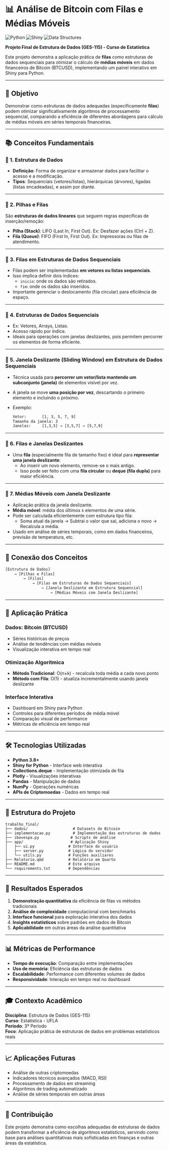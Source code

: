 # 📊 Análise de Bitcoin com Filas e Médias Móveis

![Python](https://img.shields.io/badge/Python-3.8+-blue.svg)
![Shiny](https://img.shields.io/badge/Shiny-Python-orange.svg)
![Data Structures](https://img.shields.io/badge/Data%20Structures-Queues-green.svg)

**Projeto Final de Estrutura de Dados (GES-115) - Curso de Estatística**

Este projeto demonstra a aplicação prática de **filas** como estruturas de dados sequenciais para otimizar o cálculo de **médias móveis** em dados financeiros de Bitcoin (BTCUSD), implementando um painel interativo em Shiny para Python.

---

## 🎯 **Objetivo**

Demonstrar como estruturas de dados adequadas (especificamente **filas**) podem otimizar significativamente algoritmos de processamento sequencial, comparando a eficiência de diferentes abordagens para cálculo de médias móveis em séries temporais financeiras.

---

## 📚 **Conceitos Fundamentais**

### 🔷 1. **Estrutura de Dados**

* **Definição**: Forma de organizar e armazenar dados para facilitar o acesso e a modificação.
* **Tipos**: Sequenciais (vetores/listas), hierárquicas (árvores), ligadas (listas encadeadas), e assim por diante.

---

### 🔷 2. **Pilhas e Filas**

São **estruturas de dados lineares** que seguem regras específicas de inserção/remoção:

* **Pilha (Stack)**: LIFO (Last In, First Out). Ex: Desfazer ações (Ctrl + Z).
* **Fila (Queue)**: FIFO (First In, First Out). Ex: Impressoras ou filas de atendimento.

---

### 🔷 3. **Filas em Estruturas de Dados Sequenciais**

* Filas podem ser implementadas **em vetores ou listas sequenciais**.
* Isso implica definir dois índices:
  * `inicio`: onde os dados são retirados.
  * `fim`: onde os dados são inseridos.
* Importante gerenciar o deslocamento (fila circular) para eficiência de espaço.

---

### 🔷 4. **Estruturas de Dados Sequenciais**

* Ex: Vetores, Arrays, Listas.
* Acesso rápido por índice.
* Ideais para operações com janelas deslizantes, pois permitem percorrer os elementos de forma eficiente.

---

### 🔷 5. **Janela Deslizante (Sliding Window) em Estrutura de Dados Sequenciais**

* Técnica usada para **percorrer um vetor/lista mantendo um subconjunto (janela)** de elementos visível por vez.
* A janela se move **uma posição por vez**, descartando o primeiro elemento e incluindo o próximo.
* Exemplo:

  ```txt
  Vetor:       [1, 3, 5, 7, 9]
  Tamanho da janela: 3
  Janelas:     [1,3,5] → [3,5,7] → [5,7,9]
  ```

---

### 🔷 6. **Filas e Janelas Deslizantes**

* Uma **fila** (especialmente fila de tamanho fixo) é ideal para **representar uma janela deslizante**:
  * Ao inserir um novo elemento, remove-se o mais antigo.
  * Isso pode ser feito com uma **fila circular** ou **deque (fila dupla)** para maior eficiência.

---

### 🔷 7. **Médias Móveis com Janela Deslizante**

* Aplicação prática da janela deslizante.
* **Média móvel**: média dos últimos `k` elementos de uma série.
* Pode ser calculada eficientemente com estrutura tipo fila:
  * Soma atual da janela → Subtrai o valor que sai, adiciona o novo → Recalcula a média.
* Usado em análise de séries temporais, como em dados financeiros, previsão de temperatura, etc.

---

## 🔗 **Conexão dos Conceitos**

```txt
[Estrutura de Dados]
    → [Pilhas e Filas]
        → [Filas]
            → [Filas em Estruturas de Dados Sequenciais]
                → [Janela Deslizante em Estrutura Sequencial]
                    → [Médias Móveis com Janela Deslizante]
```

---

## 🚀 **Aplicação Prática**

### **Dados**: Bitcoin (BTCUSD)
- Séries históricas de preços
- Análise de tendências com médias móveis
- Visualização interativa em tempo real

### **Otimização Algorítmica**
- **Método Tradicional**: O(n×k) - recalcula toda média a cada novo ponto
- **Método com Fila**: O(1) - atualiza incrementalmente usando janela deslizante

### **Interface Interativa**
- Dashboard em Shiny para Python
- Controles para diferentes períodos de média móvel
- Comparação visual de performance
- Métricas de eficiência em tempo real

---

## 🛠️ **Tecnologias Utilizadas**

- **Python 3.8+**
- **Shiny for Python** - Interface web interativa
- **Collections.deque** - Implementação otimizada de fila
- **Plotly** - Visualizações interativas
- **Pandas** - Manipulação de dados
- **NumPy** - Operações numéricas
- **APIs de Criptomoedas** - Dados em tempo real

---

## 📁 **Estrutura do Projeto**

```
trabalho_final/
├── dados/                    # Datasets de Bitcoin
├── implementacao.py          # Implementação das estruturas de dados
├── ibovespa.py              # Scripts de análise
├── app/                     # Aplicação Shiny
│   ├── ui.py               # Interface do usuário
│   ├── server.py           # Lógica do servidor
│   └── utils.py            # Funções auxiliares
├── Relatorio.qmd           # Relatório em Quarto
├── README.md               # Este arquivo
└── requirements.txt        # Dependências
```

---

## 🔬 **Resultados Esperados**

1. **Demonstração quantitativa** da eficiência de filas vs métodos tradicionais
2. **Análise de complexidade** computacional com benchmarks
3. **Interface funcional** para exploração interativa dos dados
4. **Insights estatísticos** sobre padrões em dados de Bitcoin
5. **Aplicabilidade** em outras áreas da análise quantitativa

---

## 📊 **Métricas de Performance**

- **Tempo de execução**: Comparação entre implementações
- **Uso de memória**: Eficiência das estruturas de dados
- **Escalabilidade**: Performance com diferentes volumes de dados
- **Responsividade**: Interação em tempo real no dashboard

---

## 🎓 **Contexto Acadêmico**

**Disciplina**: Estrutura de Dados (GES-115)  
**Curso**: Estatística - UFLA  
**Período**: 3º Período  
**Foco**: Aplicação prática de estruturas de dados em problemas estatísticos reais

---

## 📈 **Aplicações Futuras**

- Análise de outras criptomoedas
- Indicadores técnicos avançados (MACD, RSI)
- Processamento de dados em streaming
- Algoritmos de trading automatizado
- Análise de séries temporais em outras áreas

---

## 🤝 **Contribuição**

Este projeto demonstra como escolhas adequadas de estruturas de dados podem transformar a eficiência de algoritmos estatísticos, servindo como base para análises quantitativas mais sofisticadas em finanças e outras áreas da estatística. 